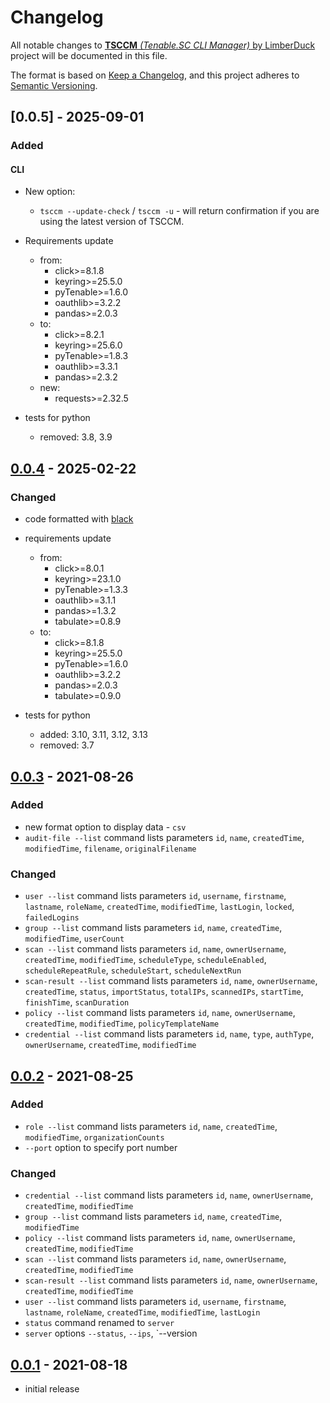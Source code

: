 # Changelog

All notable changes to [**TSCCM** *(Tenable.SC CLI Manager)* by LimberDuck][1] project will be documented in this file.

The format is based on [Keep a Changelog](https://keepachangelog.com/en/1.0.0/),
and this project adheres to [Semantic Versioning](https://semver.org/spec/v2.0.0.html).

## [0.0.5] - 2025-09-01

### Added

#### CLI

- New option:
  - `tsccm --update-check` / `tsccm -u` - will return confirmation if you are using the latest version of TSCCM.

- Requirements update
  - from:
    - click>=8.1.8
    - keyring>=25.5.0
    - pyTenable>=1.6.0
    - oauthlib>=3.2.2
    - pandas>=2.0.3
  - to:
    - click>=8.2.1
    - keyring>=25.6.0
    - pyTenable>=1.8.3
    - oauthlib>=3.3.1
    - pandas>=2.3.2
  - new:
    - requests>=2.32.5

- tests for python
  - removed: 3.8, 3.9

## [0.0.4] - 2025-02-22

### Changed

- code formatted with [black](https://black.readthedocs.io)
- requirements update
  - from:
    - click>=8.0.1
    - keyring>=23.1.0
    - pyTenable>=1.3.3
    - oauthlib>=3.1.1
    - pandas>=1.3.2
    - tabulate>=0.8.9
  - to:
    - click>=8.1.8
    - keyring>=25.5.0
    - pyTenable>=1.6.0
    - oauthlib>=3.2.2
    - pandas>=2.0.3
    - tabulate>=0.9.0

- tests for python
  - added: 3.10, 3.11, 3.12, 3.13
  - removed: 3.7

## [0.0.3] - 2021-08-26

### Added

- new format option to display data - `csv`
- `audit-file --list` command lists parameters `id`, `name`, `createdTime`, `modifiedTime`, `filename`, `originalFilename`

### Changed

- `user --list` command lists parameters `id`, `username`, `firstname`, `lastname`, `roleName`, `createdTime`, `modifiedTime`, `lastLogin`, `locked`, `failedLogins`
- `group --list` command lists parameters `id`, `name`, `createdTime`, `modifiedTime`, `userCount`
- `scan --list` command lists parameters `id`, `name`, `ownerUsername`, `createdTime`, `modifiedTime`, `scheduleType`, `scheduleEnabled`, `scheduleRepeatRule`, `scheduleStart`, `scheduleNextRun`
- `scan-result --list` command lists parameters `id`, `name`, `ownerUsername`, `createdTime`, `status`, `importStatus`, `totalIPs`, `scannedIPs`, `startTime`, `finishTime`, `scanDuration`
- `policy --list` command lists parameters `id`, `name`, `ownerUsername`, `createdTime`, `modifiedTime`, `policyTemplateName`
- `credential --list` command lists parameters `id`, `name`, `type`, `authType`, `ownerUsername`, `createdTime`, `modifiedTime`

## [0.0.2] - 2021-08-25

### Added

- `role --list` command lists parameters `id`, `name`, `createdTime`, `modifiedTime`, `organizationCounts`
- `--port` option to specify port number

### Changed

- `credential --list` command lists parameters `id`, `name`, `ownerUsername`, `createdTime`, `modifiedTime`
- `group --list` command lists parameters `id`, `name`, `createdTime`, `modifiedTime`
- `policy --list` command lists parameters `id`, `name`, `ownerUsername`, `createdTime`, `modifiedTime`
- `scan --list` command lists parameters `id`, `name`, `ownerUsername`, `createdTime`, `modifiedTime`
- `scan-result --list` command lists parameters `id`, `name`, `ownerUsername`, `createdTime`, `modifiedTime`
- `user --list` command lists parameters `id`, `username`, `firstname`, `lastname`, `roleName`, `createdTime`, `modifiedTime`, `lastLogin`
- `status` command renamed to `server`
- `server` options `--status`, `--ips`, `--version

## [0.0.1] - 2021-08-18

- initial release



[0.0.4]: https://github.com/LimberDuck/tsccm/compare/v0.0.3...v0.0.4
[0.0.3]: https://github.com/LimberDuck/tsccm/compare/v0.0.2...v0.0.3
[0.0.2]: https://github.com/LimberDuck/tsccm/compare/v0.0.1...v0.0.2
[0.0.1]: https://github.com/LimberDuck/tsccm/releases/tag/v0.0.1

[1]: https://github.com/LimberDuck/tsccm
